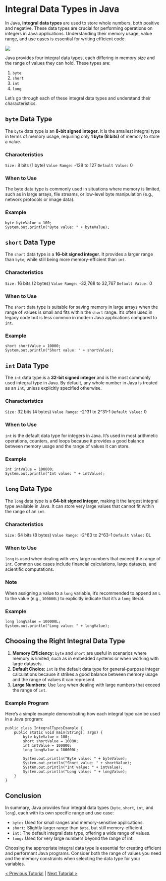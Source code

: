 # Integral Data Types in Java
In Java, **integral data types** are used to store whole numbers, both positive and negative. These data types are crucial for performing operations on integers in Java applications. Understanding their memory usage, value range, and use cases is essential for writing efficient code.

[![](https://markdown-videos-api.jorgenkh.no/youtube/F-9LBTCWA9s)](https://youtu.be/F-9LBTCWA9s)

Java provides four integral data types, each differing in memory size and the range of values they can hold. These types are:
1. `byte`
2. `short`
3. `int`
4. `long`

Let’s go through each of these integral data types and understand their characteristics.

## `byte` Data Type
The `byte` data type is an **8-bit signed integer**. It is the smallest integral type in terms of memory usage, requiring only **1 byte (8 bits)** of memory to store a value.

### Characteristics
`Size:` 8 bits (1 byte)
`Value Range:` -128 to 127
`Default Value:` 0

### When to Use
The byte data type is commonly used in situations where memory is limited, such as in large arrays, file streams, or low-level byte manipulation (e.g., network protocols or image data).

### Example
```
byte byteValue = 100;
System.out.println("Byte value: " + byteValue);
```

## `short` Data Type
The `short` data type is a **16-bit signed integer**. It provides a larger range than `byte`, while still being more memory-efficient than `int`.

### Characteristics
`Size:` 16 bits (2 bytes)
`Value Range:` -32,768 to 32,767
`Default Value:` 0

### When to Use
The `short` data type is suitable for saving memory in large arrays when the range of values is small and fits within the `short` range. It’s often used in legacy code but is less common in modern Java applications compared to `int`.

### Example
```
short shortValue = 10000;
System.out.println("Short value: " + shortValue);
```

## `int` Data Type
The `int` data type is a **32-bit signed integer** and is the most commonly used integral type in Java. By default, any whole number in Java is treated as an `int`, unless explicitly specified otherwise.

### Characteristics
`Size:` 32 bits (4 bytes)
`Value Range:` -2^31 to 2^31-1
`Default Value:` 0

### When to Use
`int` is the default data type for integers in Java. It’s used in most arithmetic operations, counters, and loops because it provides a good balance between memory usage and the range of values it can store.

### Example
```
int intValue = 100000;
System.out.println("Int value: " + intValue);
```

## `long` Data Type
The `long` data type is a **64-bit signed integer**, making it the largest integral type available in Java. It can store very large values that cannot fit within the range of an `int`.

### Characteristics
`Size:` 64 bits (8 bytes)
`Value Range:` -2^63 to 2^63-1
`Default Value:` 0L

### When to Use
`long` is used when dealing with very large numbers that exceed the range of `int`. Common use cases include financial calculations, large datasets, and scientific computations.

### Note
When assigning a value to a `long` variable, it’s recommended to append an `L` to the value (e.g., `100000L`) to explicitly indicate that it’s a `long` literal.

### Example
```
long longValue = 100000L;
System.out.println("Long value: " + longValue);
```

## Choosing the Right Integral Data Type
1. **Memory Efficiency:** `byte` and `short` are useful in scenarios where memory is limited, such as in embedded systems or when working with large datasets.
2. **Default Choice:** `int` is the default data type for general-purpose integer calculations because it strikes a good balance between memory usage and the range of values it can represent.
3. **Large Numbers:** Use `long` when dealing with large numbers that exceed the range of `int`.

### Example Program
Here’s a simple example demonstrating how each integral type can be used in a Java program:
```
public class IntegralTypesExample {
    public static void main(String[] args) {
        byte byteValue = 100;
        short shortValue = 10000;
        int intValue = 100000;
        long longValue = 100000L;

        System.out.println("Byte value: " + byteValue);
        System.out.println("Short value: " + shortValue);
        System.out.println("Int value: " + intValue);
        System.out.println("Long value: " + longValue);
    }
}
```

## Conclusion
In summary, Java provides four integral data types (`byte`, `short`, `int`, and `long`), each with its own specific range and use case:
* `byte:` Used for small ranges and memory-sensitive applications.
* `short:` Slightly larger range than `byte`, but still memory-efficient.
* `int:` The default integral data type, offering a wide range of values.
* `long:` Used for very large numbers beyond the range of int.

Choosing the appropriate integral data type is essential for creating efficient and performant Java programs. Consider both the range of values you need and the memory constraints when selecting the data type for your variables.

[< Previous Tutorial](https://github.com/nakulmitra/java-tutorial/blob/master/variables/ByteDataType.md) | [Next Tutorial >](https://github.com/nakulmitra/java-tutorial/blob/master/variables/FloatingPointDataType.md)